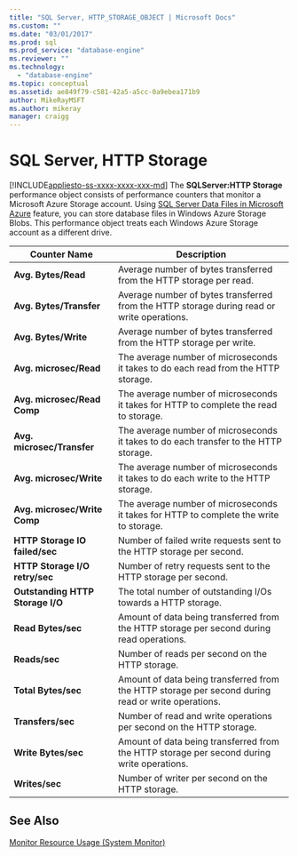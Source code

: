 ```yaml
---
title: "SQL Server, HTTP_STORAGE_OBJECT | Microsoft Docs"
ms.custom: ""
ms.date: "03/01/2017"
ms.prod: sql
ms.prod_service: "database-engine"
ms.reviewer: ""
ms.technology: 
  - "database-engine"
ms.topic: conceptual
ms.assetid: ae849f79-c581-42a5-a5cc-0a9ebea171b9
author: MikeRayMSFT
ms.author: mikeray
manager: craigg
---
```

# SQL Server, HTTP Storage
[!INCLUDE[appliesto-ss-xxxx-xxxx-xxx-md](../../includes/appliesto-ss-xxxx-xxxx-xxx-md.md)]
  The **SQLServer:HTTP Storage** performance object consists of performance counters that monitor a Microsoft Azure Storage account. Using [SQL Server Data Files in Microsoft Azure](../../relational-databases/databases/sql-server-data-files-in-microsoft-azure.md) feature, you can store database files in Windows Azure Storage Blobs. This performance object treats each Windows Azure Storage account as a different drive.  
  
|Counter Name|Description|  
|------------------|-----------------|  
|**Avg. Bytes/Read**|Average number of bytes transferred from the HTTP storage per read.|  
|**Avg. Bytes/Transfer**|Average number of bytes transferred from the HTTP storage during read or write operations.|  
|**Avg. Bytes/Write**|Average number of bytes transferred from the HTTP storage per write.|  
|**Avg. microsec/Read**|The average number of microseconds it takes to do each read from the HTTP storage.|  
|**Avg. microsec/Read Comp**|The average number of microseconds it takes for HTTP to complete the read to storage.| 
|**Avg. microsec/Transfer**|The average number of microseconds it takes to do each transfer to the HTTP storage.|  
|**Avg. microsec/Write**|The average number of microseconds it takes to do each write to the HTTP storage.|  
|**Avg. microsec/Write Comp**|The average number of microseconds it takes for HTTP to complete the write to storage.|  
|**HTTP Storage IO failed/sec**|Number of failed write requests sent to the HTTP storage per second.| 
|**HTTP Storage I/O retry/sec**|Number of retry requests sent to the HTTP storage per second.|  
|**Outstanding HTTP Storage I/O**|The total number of outstanding I/Os towards a HTTP storage.|  
|**Read Bytes/sec**|Amount of data being transferred from the HTTP storage per second during read operations.|  
|**Reads/sec**|Number of reads per second on the HTTP storage.|  
|**Total Bytes/sec**|Amount of data being transferred from the HTTP storage per second during read or write operations.|  
|**Transfers/sec**|Number of read and write operations per second on the HTTP storage.|  
|**Write Bytes/sec**|Amount of data being transferred from the HTTP storage per second during write operations.|  
|**Writes/sec**|Number of writer per second on the HTTP storage.|  
  
## See Also  
 [Monitor Resource Usage &#40;System Monitor&#41;](../../relational-databases/performance-monitor/monitor-resource-usage-system-monitor.md)  
  
  
